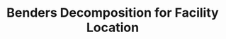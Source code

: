 ---
title: "Benders Decomposition for Facility Location"
collection: portfolio
link: 'https://msinnl.github.io/pages/fl.html'
excerpt: "Short description about the project"
---